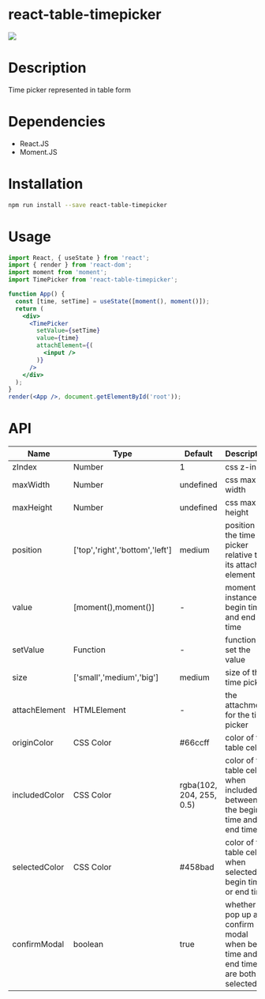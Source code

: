 # react-table-timepicker

![](https://i.loli.net/2020/08/27/p2PgHQXD5a9JoTm.jpg)

# Description

Time picker represented in table form

# Dependencies

- React.JS
- Moment.JS

# Installation

``` bash
npm run install --save react-table-timepicker
```

# Usage

``` jsx
import React, { useState } from 'react';
import { render } from 'react-dom';
import moment from 'moment';
import TimePicker from 'react-table-timepicker';

function App() {
  const [time, setTime] = useState([moment(), moment()]);
  return (
    <div>
      <TimePicker
        setValue={setTime}
        value={time}
        attachElement={(
          <input />
        )}
      />
    </div>
  );
}
render(<App />, document.getElementById('root'));
```

# API

| Name | Type | Default | Description |
| ---- | ---- | ------- | ----------- |
|  zIndex | Number | 1 | css z-index |
| maxWidth | Number | undefined | css max-width
| maxHeight | Number | undefined | css max-height
| position | ['top','right','bottom','left'] | medium | position of the time picker relative to its attach element
| value | [moment(),moment()] | - | moment instance of begin time and end time
| setValue | Function | - | function to set the value
| size | ['small','medium','big'] | medium | size of the time picker
| attachElement | HTMLElement | - | the attachment for the time picker
| originColor | CSS Color | #66ccff | color of the table cell
| includedColor | CSS Color | rgba(102, 204, 255, 0.5) | color of the table cell when included between the begin time and end time
| selectedColor | CSS Color | #458bad | color of the table cell when selected as begin time or end time
| confirmModal | boolean | true | whether to pop up a confirm modal when begin time and end time are both selected